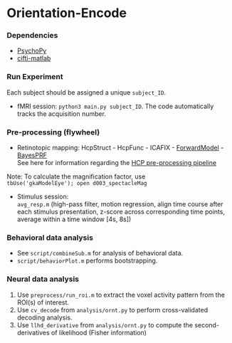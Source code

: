 # Orientation-Encode

### Dependencies
- [PsychoPy](https://www.psychopy.org/)
- [cifti-matlab](https://github.com/Washington-University/cifti-matlab)

### Run Experiment
Each subject should be assigned a unique `subject_ID`.
- fMRI session: `python3 main.py subject_ID`.
The code automatically tracks the acquisition number.

### Pre-processing (flywheel)
- Retinotopic mapping: HcpStruct - HcpFunc - ICAFIX - [ForwardModel](https://github.com/gkaguirrelab/forwardModel) - [BayesPRF](https://elifesciences.org/articles/40224)  
See here for information regarding the [HCP pre-processing pipeline](https://github.com/Washington-University/HCPpipelines)  

Note: To calculate the magnification factor, use   
`tbUse('gkaModelEye');
open d003_spectacleMag`

- Stimulus session:    
  `avg_resp.m` (high-pass filter, motion regression, align time course after each stimulus presentation, z-score across corresponding time points, average within a time window [4s, 8s]) 

### Behavioral data analysis
- See `script/combineSub.m` for analysis of behavioral data. 
- `script/behaviorPlot.m` performs bootstrapping.

### Neural data analysis
1. Use `preprocess/run_roi.m` to extract the voxel activity pattern from the ROI(s) of interest.
2. Use `cv_decode` from `analysis/ornt.py` to perform cross-validated decoding analysis.
3. Use `llhd_derivative` from `analysis/ornt.py` to compute the second-derivatives of likelihood (Fisher information)
